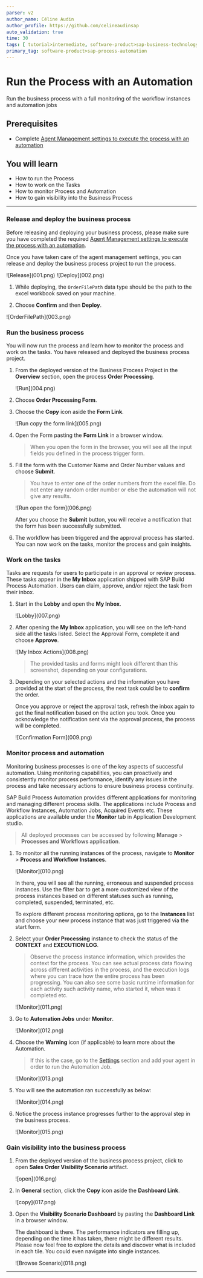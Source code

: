 ```yaml
---
parser: v2
author_name: Céline Audin
author_profile: https://github.com/celineaudinsap
auto_validation: true
time: 30
tags: [ tutorial>intermediate, software-product>sap-business-technology-platform, tutorial>free-tier]
primary_tag: software-product>sap-process-automation
---
```


# Run the Process with an Automation
<!-- description --> Run the business process with a full monitoring of the workflow instances and automation jobs

## Prerequisites
 - Complete [Agent Management settings to execute the process with an automation](spa-run-agent-settings)

## You will learn
  - How to run the Process
  - How to work on the Tasks
  - How to monitor Process and Automation
  - How to gain visibility into the Business Process
---

### Release and deploy the business process

Before releasing and deploying your business process, please make sure you have completed the required [Agent Management settings to execute the process with an automation](spa-run-agent-settings).

Once you have taken care of the agent management settings, you can release and deploy the business process project to run the process.

  <!-- border -->![Release](001.png)

  <!-- border -->![Deploy](002.png)

1. While deploying, the `OrderFilePath` data type should be the path to the excel workbook saved on your machine.

2. Choose **Confirm** and then **Deploy**.

  <!-- border -->![OrderFilePath](003.png)


### Run the business process


You will now run the process and learn how to monitor the process and work on the tasks. You have released and deployed the business process project.

1. From the deployed version of the Business Process Project in the **Overview** section, open the process **Order Processing**.

    <!-- border -->![Run](004.png)

2. Choose **Order Processing Form**.

3. Choose the **Copy** icon aside the **Form Link**.

    <!-- border -->![Run copy the form link](005.png)

4. Open the Form pasting the **Form Link** in a browser window.

    > When you open the form in the browser, you will see all the input fields you defined in the process trigger form.

5. Fill the form with the Customer Name and Order Number values and choose **Submit**.

    > You have to enter one of the order numbers from the excel file. Do not enter any random order number or else the automation will not give any results.

    <!-- border -->![Run open the form](006.png)

    After you choose the **Submit** button, you will receive a notification that the form has been successfully submitted.

6. The workflow has been triggered and the approval process has started. You can now work on the tasks, monitor the process and gain insights.


### Work on the tasks


Tasks are requests for users to participate in an approval or review process. These tasks appear in the **My Inbox** application shipped with SAP Build Process Automation. Users can claim, approve, and/or reject the task from their inbox.

1. Start in the **Lobby** and open the **My Inbox**.

    <!-- border -->![Lobby](007.png)

2. After opening the **My Inbox** application, you will see on the left-hand side all the tasks listed. Select the Approval Form, complete it and choose **Approve**.

    <!-- border -->![My Inbox Actions](008.png)

    > The provided tasks and forms might look different than this screenshot, depending on your configurations.

3. Depending on your selected actions and the information you have provided at the start of the process, the next task could be to **confirm** the order.

    Once you approve or reject the approval task, refresh the inbox again to get the final notification based on the action you took. Once you acknowledge the notification sent via the approval process, the process will be completed.

    <!-- border -->![Confirmation Form](009.png)


### Monitor process and automation


Monitoring business processes is one of the key aspects of successful automation. Using monitoring capabilities, you can proactively and consistently monitor process performance, identify any issues in the process and take necessary actions to ensure business process continuity.

SAP Build Process Automation provides different applications for monitoring and managing different process skills. The applications include Process and Workflow Instances, Automation Jobs, Acquired Events etc. These applications are available under the **Monitor** tab in Application Development studio.

> All deployed processes can be accessed by following **Manage** > **Processes and Workflows application**.

1. To monitor all the running instances of the process, navigate to **Monitor** > **Process and Workflow Instances**.

    <!-- border -->![Monitor](010.png)

    In there, you will see all the running, erroneous and suspended process instances. Use the filter bar to get a more customized view of the process instances based on different statuses such as running, completed, suspended, terminated, etc.

    To explore different process monitoring options, go to the **Instances** list and choose your new process instance that was just triggered via the start form.

2. Select your **Order Processing** instance to check the status of the **CONTEXT** and **EXECUTION LOG**.

    > Observe the process instance information, which provides the context for the process. You can see actual process data flowing across different activities in the process, and the execution logs where you can trace how the entire process has been progressing. You can also see some basic runtime information for each activity such activity name, who started it, when was it completed etc.

    <!-- border -->![Monitor](011.png)

3. Go to **Automation Jobs** under **Monitor**.

    <!-- border -->![Monitor](012.png)

4. Choose the **Warning** icon (if applicable) to learn more about the Automation.

    > If this is the case, go to the [Settings](spa-run-agent-settings) section and add your agent in order to run the Automation Job.

    <!-- border -->![Monitor](013.png)

5. You will see the automation ran successfully as below:

    <!-- border -->![Monitor](014.png)

6. Notice the process instance progresses further to the approval step in the business process.

    <!-- border -->![Monitor](015.png)



### Gain visibility into the business process



1. From the deployed version of the business process project, click to open **Sales Order Visibility Scenario** artifact.

    <!-- border -->![open](016.png)

2. In **General** section, click the **Copy** icon aside the **Dashboard Link**.

    <!-- border -->![copy](017.png)

3. Open the **Visibility Scenario Dashboard** by pasting the **Dashboard Link** in a browser window.

    The dashboard is there. The performance indicators are filling up, depending on the time it has taken, there might be different results. Please now feel free to explore the details and discover what is included in each tile. You could even navigate into single instances.

      <!-- border -->![Browse Scenario](018.png)

---
